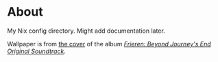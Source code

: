 # About

My Nix config directory. Might add documentation later.

Wallpaper is from [the cover](https://frieren.fandom.com/wiki/Original_Soundtrack?file=Original+Soundtrack.png)
of the album
[_Frieren: Beyond Journey's End Original Soundtrack_](https://open.spotify.com/album/1XbKcPptRAGukB7l2p93yt?si=uhuDLj5tR4G1zXff5hYgBg).
